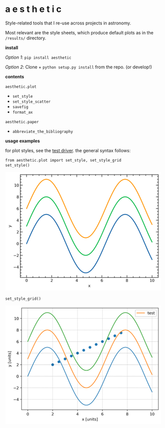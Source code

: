 # a e s t h e t i c

Style-related tools that I re-use across projects in astronomy.

Most relevant are the style sheets, which produce default plots as in the
`/results/` directory.

__install__

_Option 1_: `pip install aesthetic`

_Option 2_: Clone + `python setup.py install` from the repo. (or develop!)

__contents__

`aesthetic.plot`
* `set_style`
* `set_style_scatter`
* `savefig`
* `format_ax`

`aesthetic.paper`
* `abbreviate_the_bibliography`

__usage examples__

for plot styles, see the [test driver](https://github.com/lgbouma/aesthetic/blob/master/tests/make_test_plot.py).
the general syntax follows:

```
from aesthetic.plot import set_style, set_style_grid
set_style()
```

<img src="https://github.com/lgbouma/aesthetic/blob/master/results/plot_standard.png" width="500">

```
set_style_grid()
```

<img src="https://github.com/lgbouma/aesthetic/blob/master/results/plot_grid.png" width="500">
